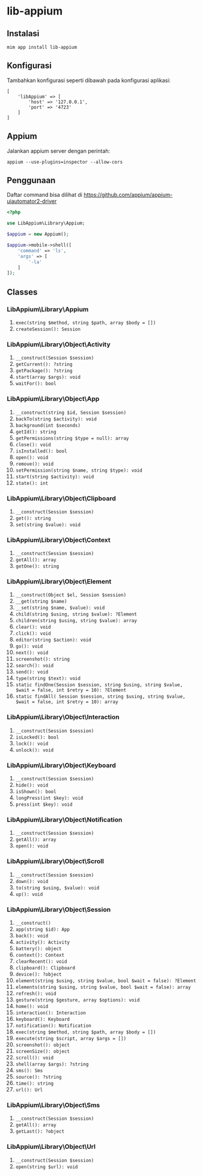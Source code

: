 # lib-appium

## Instalasi

```
mim app install lib-appium
```

## Konfigurasi

Tambahkan konfigurasi seperti dibawah pada konfigurasi aplikasi:

```
[
    'libAppium' => [
        'host' => '127.0.0.1',
        'port' => '4723'
    ]
]
```

## Appium

Jalankan appium server dengan perintah:

```
appium --use-plugins=inspector --allow-cors
```

## Penggunaan

Daftar command bisa dilihat di https://github.com/appium/appium-uiautomator2-driver

```php
<?php

use LibAppium\Library\Appium;

$appium = new Appium();

$appium->mobile->shell([
    'command' => 'ls',
    'args' => [
        '-la'
    ]
]);
```

## Classes

### LibAppium\Library\Appium

1. `exec(string $method, string $path, array $body = [])`
2. `createSession(): Session`

### LibAppium\Library\Object\Activity

1. `__construct(Session $session)`
2. `getCurrent(): ?string`
3. `getPackage(): ?string`
4. `start(array $args): void`
5. `waitFor(): bool`

### LibAppium\Library\Object\App

1. `__construct(string $id, Session $session)`
2. `backTo(string $activity): void`
3. `background(int $seconds)`
4. `getId(): string`
5. `getPermissions(string $type = null): array`
6. `close(): void`
7. `isInstalled(): bool`
8. `open(): void`
9. `remove(): void`
10. `setPermission(string $name, string $type): void`
11. `start(string $activity): void`
12. `state(): int`

### LibAppium\Library\Object\Clipboard

1. `__construct(Session $session)`
2. `get(): string`
3. `set(string $value): void`

### LibAppium\Library\Object\Context

1. `__construct(Session $session)`
2. `getAll(): array`
3. `getOne(): string`

### LibAppium\Library\Object\Element

1. `__construct(Object $el, Session $session)`
2. `__get(string $name)`
3. `__set(string $name, $value): void`
4. `child(string $using, string $value): ?Element`
5. `children(string $using, string $value): array`
6. `clear(): void`
7. `click(): void`
8. `editor(string $action): void`
9. `go(): void`
10. `next(): void`
11. `screenshot(): string`
12. `search(): void`
13. `send(): void`
14. `type(string $text): void`
15. `static findOne(Session $session, string $using, string $value, $wait = false, int $retry = 10): ?Element`
16. `static findAll( Session $session, string $using, string $value, $wait = false, int $retry = 10): array`

### LibAppium\Library\Object\Interaction

1. `__construct(Session $session)`
2. `isLocked(): bool`
3. `lock(): void`
4. `unlock(): void`

### LibAppium\Library\Object\Keyboard

1. `__construct(Session $session)`
2. `hide(): void`
3. `isShown(): bool`
4. `longPress(int $key): void`
5. `press(int $key): void`

### LibAppium\Library\Object\Notification

1. `__construct(Session $session)`
2. `getAll(): array`
3. `open(): void`

### LibAppium\Library\Object\Scroll

1. `__construct(Session $session)`
2. `down(): void`
3. `to(string $using, $value): void`
4. `up(): void`

### LibAppium\Library\Object\Session

1. `__construct()`
2. `app(string $id): App`
3. `back(): void`
4. `activity(): Activity`
5. `battery(): object`
6. `context(): Context`
7. `clearRecent(): void`
8. `clipboard(): Clipboard`
9. `device(): ?object`
10. `element(string $using, string $value, bool $wait = false): ?Element`
11. `elements(string $using, string $value, bool $wait = false): array`
12. `refresh(): void`
13. `gesture(string $gesture, array $options): void`
14. `home(): void`
15. `interaction(): Interaction`
16. `keyboard(): Keyboard`
17. `notification(): Notification`
18. `exec(string $method, string $path, array $body = [])`
19. `execute(string $script, array $args = [])`
20. `screenshot(): object`
21. `screenSize(): object`
22. `scroll(): void`
23. `shell(array $args): ?string`
24. `sms(): Sms`
25. `source(): ?string`
26. `time(): string`
27. `url(): Url`

### LibAppium\Library\Object\Sms

1. `__construct(Session $session)`
2. `getAll(): array`
3. `getLast(): ?object`

### LibAppium\Library\Object\Url

1. `__construct(Session $session)`
2. `open(string $url): void`
